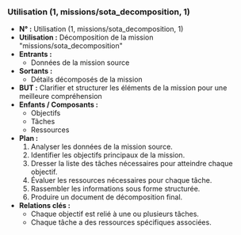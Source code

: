 ### Utilisation (1, missions/sota_decomposition, 1)

- **N° :** Utilisation (1, missions/sota_decomposition, 1)
- **Utilisation :** Décomposition de la mission "missions/sota_decomposition"
- **Entrants :** 
  - Données de la mission source
- **Sortants :** 
  - Détails décomposés de la mission
- **BUT :** Clarifier et structurer les éléments de la mission pour une meilleure compréhension
- **Enfants / Composants :** 
  - Objectifs
  - Tâches
  - Ressources
- **Plan :**
  1. Analyser les données de la mission source.
  2. Identifier les objectifs principaux de la mission.
  3. Dresser la liste des tâches nécessaires pour atteindre chaque objectif.
  4. Évaluer les ressources nécessaires pour chaque tâche.
  5. Rassembler les informations sous forme structurée.
  6. Produire un document de décomposition final.
- **Relations clés :**
  - Chaque objectif est relié à une ou plusieurs tâches.
  - Chaque tâche a des ressources spécifiques associées.